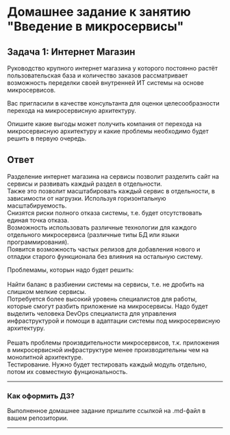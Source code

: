 # Домашнее задание к занятию "Введение в микросервисы"

## Задача 1: Интернет Магазин

Руководство крупного интернет магазина у которого постоянно растёт пользовательская база и количество заказов рассматривает возможность переделки своей внутренней ИТ системы на основе микросервисов. 

Вас пригласили в качестве консультанта для оценки целесообразности перехода на микросервисную архитектуру. 

Опишите какие выгоды может получить компания от перехода на микросервисную архитектуру и какие проблемы необходимо будет решить в первую очередь.

## Ответ

Разделение интернет магазина на сервисы позволит разделить сайт на сервисы и развивать каждый раздел в отдельности. 
<br>Также это позволит масштабировать каждый сервис в отдельности, в зависимости от нагрузки. Используя горизонтальную масштабируемость.
<br> Снизятся риски полного отказа системы, т.е.  будет отсутствовать единая точка отказа.
<br> Возможность использовать различные технологии для каждого отдельного микросервиса (различные типы БД или языки программирования).
<br> Появится возможность частых релизов для добавления нового и отладки старого функционала без влияния на остальную систему.
<br>

Проблемамы, которын надо будет решить:  
<br>Найти баланс в разбиении системы на сервисы, т.е. не дробить на слишком мелкие сервисы.
<br>Потребуется более высокий уровень специалистов для работы, которые смогут разбить приложение на микросервисы. Надо будет выделить человека DevOps специалиста для управления инфраструктурой и помощи в адаптации системы под микросервисную архитектуру.
<br>
<br> Решать проблемы произвдительности микросервисов, т.к. приложения в микросервисной инфраструктуре менее производительны чем на монолитной архитектуре.
<br> Тестирование. Нужно будет тестировать каждый модуль отдельно, потом их совместную фунциональность.

---

### Как оформить ДЗ?

Выполненное домашнее задание пришлите ссылкой на .md-файл в вашем репозитории.

---
